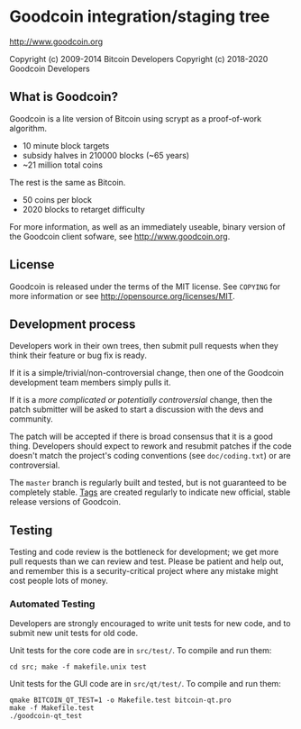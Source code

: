 Goodcoin integration/staging tree
================================

http://www.goodcoin.org

Copyright (c) 2009-2014 Bitcoin Developers
Copyright (c) 2018-2020 Goodcoin Developers

What is Goodcoin?
----------------

Goodcoin is a lite version of Bitcoin using scrypt as a proof-of-work algorithm.
 - 10 minute block targets
 - subsidy halves in 210000 blocks (~65 years)
 - ~21 million total coins

The rest is the same as Bitcoin.
 - 50 coins per block
 - 2020 blocks to retarget difficulty

For more information, as well as an immediately useable, binary version of
the Goodcoin client sofware, see http://www.goodcoin.org.

License
-------

Goodcoin is released under the terms of the MIT license. See `COPYING` for more
information or see http://opensource.org/licenses/MIT.

Development process
-------------------

Developers work in their own trees, then submit pull requests when they think
their feature or bug fix is ready.

If it is a simple/trivial/non-controversial change, then one of the Goodcoin
development team members simply pulls it.

If it is a *more complicated or potentially controversial* change, then the patch
submitter will be asked to start a discussion with the devs and community.

The patch will be accepted if there is broad consensus that it is a good thing.
Developers should expect to rework and resubmit patches if the code doesn't
match the project's coding conventions (see `doc/coding.txt`) or are
controversial.

The `master` branch is regularly built and tested, but is not guaranteed to be
completely stable. [Tags](https://github.com/goodcoin-project/goodcoin/tags) are created
regularly to indicate new official, stable release versions of Goodcoin.

Testing
-------

Testing and code review is the bottleneck for development; we get more pull
requests than we can review and test. Please be patient and help out, and
remember this is a security-critical project where any mistake might cost people
lots of money.

### Automated Testing

Developers are strongly encouraged to write unit tests for new code, and to
submit new unit tests for old code.

Unit tests for the core code are in `src/test/`. To compile and run them:

    cd src; make -f makefile.unix test

Unit tests for the GUI code are in `src/qt/test/`. To compile and run them:

    qmake BITCOIN_QT_TEST=1 -o Makefile.test bitcoin-qt.pro
    make -f Makefile.test
    ./goodcoin-qt_test

